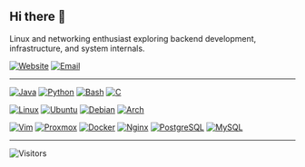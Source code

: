 ## Hi there 👋

Linux and networking enthusiast exploring backend development, infrastructure, and system internals.

[![Website](https://img.shields.io/badge/blog-anagogistis.com-black?style=flat-square&logo=hugo)](https://anagogistis.com)
[![Email](https://img.shields.io/badge/contact-email-black?style=flat-square&logo=gmail)](mailto:me@anagogistis.com)

---

[![Java](https://img.shields.io/badge/Java-ED8B00?style=flat-square&logo=java&logoColor=white)](https://www.java.com)
[![Python](https://img.shields.io/badge/Python-3776AB?style=flat-square&logo=python&logoColor=white)](https://www.python.org)
[![Bash](https://img.shields.io/badge/Bash-4EAA25?style=flat-square&logo=gnubash&logoColor=white)](https://www.gnu.org/software/bash/)
[![C](https://img.shields.io/badge/C-00599C?style=flat-square&logo=c&logoColor=white)](https://en.wikipedia.org/wiki/C_(programming_language))
<!-- [![Go](https://img.shields.io/badge/Go-00ADD8?style=flat-square&logo=go&logoColor=white)](https://golang.org) --> 

[![Linux](https://img.shields.io/badge/Linux-FCC624?style=flat-square&logo=linux&logoColor=black)](https://kernel.org)
[![Ubuntu](https://img.shields.io/badge/Ubuntu-E95420?style=flat-square&logo=ubuntu&logoColor=white)](https://ubuntu.com)
[![Debian](https://img.shields.io/badge/Debian-A81D33?style=flat-square&logo=debian&logoColor=white)](https://debian.org)
[![Arch](https://img.shields.io/badge/Arch_Linux-1793D1?style=flat-square&logo=arch-linux&logoColor=white)](https://archlinux.org)

[![Vim](https://img.shields.io/badge/Vim-019733?style=flat-square&logo=vim&logoColor=white)](https://www.vim.org)
[![Proxmox](https://img.shields.io/badge/Proxmox-333333?style=flat-square&logo=proxmox&logoColor=white)](https://www.proxmox.com)
[![Docker](https://img.shields.io/badge/Docker-2496ED?style=flat-square&logo=docker&logoColor=white)](https://www.docker.com)
[![Nginx](https://img.shields.io/badge/Nginx-009639?style=flat-square&logo=nginx&logoColor=white)](https://nginx.org)
[![PostgreSQL](https://img.shields.io/badge/PostgreSQL-4169E1?style=flat-square&logo=postgresql&logoColor=white)](https://www.postgresql.org)
[![MySQL](https://img.shields.io/badge/MySQL-4479A1?style=flat-square&logo=mysql&logoColor=white)](https://www.mysql.com)

---

![Visitors](https://api.visitorbadge.io/api/visitors?path=https%3A%2F%2Fgithub.com%2Fanagogistis&countColor=%23263759)

